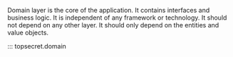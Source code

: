 Domain layer is the core of the application. It contains interfaces and business logic. It is independent of any framework or technology. It should not depend on any other layer. It should only depend on the entities and value objects. 

::: topsecret.domain